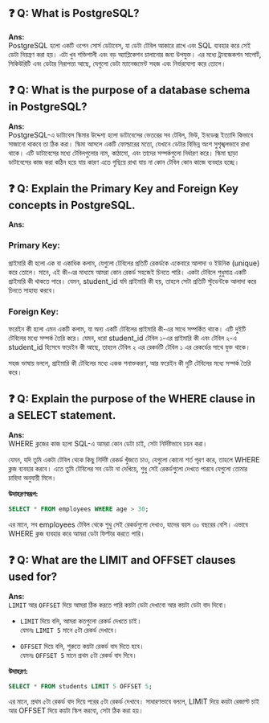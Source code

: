 ## ❓ Q: What is PostgreSQL?

**Ans:**  
PostgreSQL হলো একটি ওপেন সোর্স ডেটাবেস, যা ডেটা টেবিল আকারে রাখে এবং SQL ব্যবহার করে সেই ডেটা নিয়ন্ত্রণ করা হয়। এটা খুব শক্তিশালী এবং বড় অ্যাপ্লিকেশন চালানোর জন্য উপযুক্ত। এর মধ্যে ট্রানজেকশন সাপোর্ট, সিকিউরিটি এবং ডেটার নিরাপত্তা আছে, যেগুলো ডেটা ম্যানেজমেন্ট সহজ এবং নির্ভরযোগ্য করে তোলে।



## ❓ Q: What is the purpose of a database schema in PostgreSQL?

**Ans:**  
PostgreSQL-এ ডাটাবেস স্কিমার উদ্দেশ্য হলো ডাটাবেসের ভেতরের সব টেবিল, ভিউ, ইনডেক্স ইত্যাদি কিভাবে সাজানো থাকবে তা ঠিক করা। স্কিমা আসলে একটি ফোল্ডারের মতো, যেখানে ডেটার বিভিন্ন অংশ সুশৃঙ্খলভাবে রাখা থাকে। এটি ডাটাবেসের মধ্যে টেবিলগুলোর নাম, কাঠামো, এবং তাদের সম্পর্কগুলো নির্ধারণ করে। স্কিমা ছাড়া ডাটাবেসের কাজ করা কঠিন হয়ে যায় কারণ এতে গুছিয়ে রাখা যায় না কোন টেবিল কোন কাজে ব্যবহার হচ্ছে।



## ❓ Q: Explain the Primary Key and Foreign Key concepts in PostgreSQL.

**Ans:**  
### **Primary Key:**
প্রাইমারি কী হলো এক বা একাধিক কলাম, যেগুলো টেবিলের প্রতিটি রেকর্ডকে একেবারে আলাদা ও ইউনিক (unique) করে তোলে। মানে, এই কী-এর মাধ্যমে আমরা কোন রেকর্ড সহজেই চিনতে পারি। একটা টেবিলে শুধুমাত্র একটি প্রাইমারি কী থাকতে পারে। যেমন, student_id যদি প্রাইমারি কী হয়, তাহলে সেটা প্রতিটি স্টুডেন্টকে আলাদা করে চিনতে সাহায্য করবে।

### **Foreign Key:**
ফরেইন কী হলো এমন একটি কলাম, যা অন্য একটি টেবিলের প্রাইমারি কী-এর সাথে সম্পর্কিত থাকে। এটি দুইটি টেবিলের মধ্যে সম্পর্ক তৈরি করে। যেমন, ধরো student_id টেবিল ১-এর প্রাইমারি কী এবং টেবিল ২-এ student_id হিসেবে ফরেইন কী আছে, তাহলে টেবিল ২ এর রেকর্ডটি টেবিল ১ এর রেকর্ডের সাথে যুক্ত থাকে।

সহজ ভাষায় বললে, প্রাইমারি কী টেবিলের মধ্যে একক শনাক্তকরণ, আর ফরেইন কী দুটি টেবিলের মধ্যে সম্পর্ক তৈরি করে।



## ❓ Q: Explain the purpose of the WHERE clause in a SELECT statement.

**Ans:**  
WHERE ক্লজের কাজ হলো SQL-এ আমরা কোন ডেটা চাই, সেটা নির্দিষ্টভাবে চয়ন করা।

যেমন, যদি তুমি একটা টেবিল থেকে কিছু নির্দিষ্ট রেকর্ড খুঁজতে চাও, যেগুলো কোনো শর্ত পূরণ করে, তাহলে WHERE ক্লজ ব্যবহার করবে। এতে তুমি টেবিলের সব ডেটা না দেখিয়ে, শুধু সেই রেকর্ডগুলো দেখতে পারবে যেগুলো তোমার চাহিদা অনুযায়ী মিলে।

**উদাহরণস্বরূপ:**

```sql
SELECT * FROM employees WHERE age > 30;
```
এর মানে, সব employees টেবিল থেকে শুধু সেই রেকর্ডগুলো দেখাও, যাদের বয়স ৩০ বছরের বেশি। এভাবে WHERE ক্লজ ব্যবহার করে আমরা ডেটা ফিল্টার করতে পারি।



## ❓ Q: What are the LIMIT and OFFSET clauses used for?

**Ans:**  
`LIMIT` আর `OFFSET` দিয়ে আমরা ঠিক করতে পারি কয়টা ডেটা দেখাবো আর কয়টা ডেটা বাদ দিবো।

- `LIMIT` দিয়ে বলি, আমরা কতগুলো রেকর্ড দেখতে চাই।  
  যেমনঃ `LIMIT 5` মানে ৫টা রেকর্ড দেখাবে।

- `OFFSET` দিয়ে বলি, শুরুতে কয়টা রেকর্ড বাদ দিতে হবে।  
  যেমনঃ `OFFSET 5` মানে প্রথম ৫টা রেকর্ড বাদ দিবে।

**উদাহরণ:**
```sql
SELECT * FROM students LIMIT 5 OFFSET 5;
```
এর মানে, প্রথম ৫টা রেকর্ড বাদ দিয়ে পরের ৫টা রেকর্ড দেখাবে।
সাধারণভাবে বললে, LIMIT দিয়ে কয়টা রেজাল্ট চাই আর OFFSET দিয়ে কয়টা স্কিপ করবো, সেটা ঠিক করা হয়।
